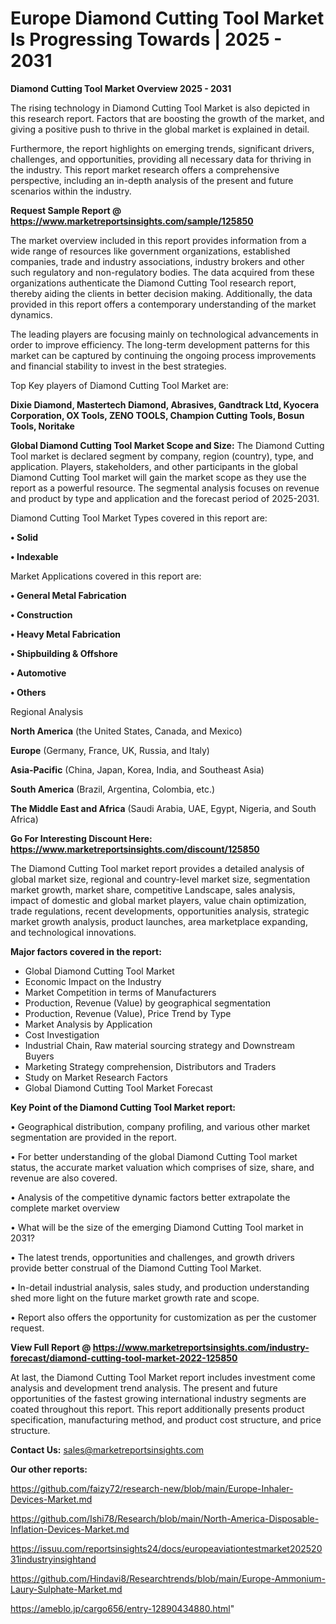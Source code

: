 # Europe Diamond Cutting Tool Market Is Progressing Towards | 2025 - 2031

<Strong> Diamond Cutting Tool Market Overview 2025 - 2031</strong>

The rising technology in Diamond Cutting Tool Market is also depicted in this research report. Factors that are boosting the growth of the market, and giving a positive push to thrive in the global market is explained in detail.

Furthermore, the report highlights on emerging trends, significant drivers, challenges, and opportunities, providing all necessary data for thriving in the industry. This report market research offers a comprehensive perspective, including an in-depth analysis of the present and future scenarios within the industry.

<strong>Request Sample Report @ <a href=https://www.marketreportsinsights.com/sample/125850>https://www.marketreportsinsights.com/sample/125850</a></strong>

The market overview included in this report provides information from a wide range of resources like government organizations, established companies, trade and industry associations, industry brokers and other such regulatory and non-regulatory bodies. The data acquired from these organizations authenticate the Diamond Cutting Tool research report, thereby aiding the clients in better decision making. Additionally, the data provided in this report offers a contemporary understanding of the market dynamics.

The leading players are focusing mainly on technological advancements in order to improve efficiency. The long-term development patterns for this market can be captured by continuing the ongoing process improvements and financial stability to invest in the best strategies.

Top Key players of Diamond Cutting Tool Market are:

<strong>Dixie Diamond, Mastertech Diamond, Abrasives, Gandtrack Ltd, Kyocera Corporation, OX Tools, ZENO TOOLS, Champion Cutting Tools, Bosun Tools, Noritake</strong>

<strong><b>Global Diamond Cutting Tool Market Scope and Size:</b></strong>
The Diamond Cutting Tool market is declared segment by company, region (country), type, and application. Players, stakeholders, and other participants in the global Diamond Cutting Tool market will gain the market scope as they use the report as a powerful resource. The segmental analysis focuses on revenue and product by type and application and the forecast period of 2025-2031.

Diamond Cutting Tool Market Types covered in this report are:

<strong>• Solid

• Indexable</strong>

Market Applications covered in this report are:

<strong>• General Metal Fabrication

• Construction

• Heavy Metal Fabrication

• Shipbuilding & Offshore

• Automotive

• Others</strong> 

Regional Analysis

<strong>North America</strong> (the United States, Canada, and Mexico)

<strong>Europe</strong> (Germany, France, UK, Russia, and Italy)

<strong>Asia-Pacific</strong> (China, Japan, Korea, India, and Southeast Asia)

<strong>South America</strong> (Brazil, Argentina, Colombia, etc.)

<strong>The Middle East and Africa</strong> (Saudi Arabia, UAE, Egypt, Nigeria, and South Africa)

<strong>Go For Interesting Discount Here: <a href=https://www.marketreportsinsights.com/discount/125850>https://www.marketreportsinsights.com/discount/125850</a></strong>

The Diamond Cutting Tool market report provides a detailed analysis of global market size, regional and country-level market size, segmentation market growth, market share, competitive Landscape, sales analysis, impact of domestic and global market players, value chain optimization, trade regulations, recent developments, opportunities analysis, strategic market growth analysis, product launches, area marketplace expanding, and technological innovations.

<strong><b>Major factors covered in the report:</b></strong>
<ul>
  <li>Global Diamond Cutting Tool Market </li>
  <li>Economic Impact on the Industry</li>
  <li>Market Competition in terms of Manufacturers</li>
  <li>Production, Revenue (Value) by geographical segmentation</li>
  <li>Production, Revenue (Value), Price Trend by Type</li>
  <li>Market Analysis by Application</li>
  <li>Cost Investigation</li>
  <li>Industrial Chain, Raw material sourcing strategy and Downstream Buyers</li>
  <li>Marketing Strategy comprehension, Distributors and Traders</li>
  <li>Study on Market Research Factors</li>
  <li>Global Diamond Cutting Tool Market Forecast</li>
</ul>

<strong><b>Key Point of the Diamond Cutting Tool Market report:</b></strong>

• Geographical distribution, company profiling, and various other market segmentation are provided in the report.

• For better understanding of the global Diamond Cutting Tool market status, the accurate market valuation which comprises of size, share, and revenue are also covered.

• Analysis of the competitive dynamic factors better extrapolate the complete market overview

• What will be the size of the emerging Diamond Cutting Tool market in 2031?

• The latest trends, opportunities and challenges, and growth drivers provide better construal of the Diamond Cutting Tool Market.

• In-detail industrial analysis, sales study, and production understanding shed more light on the future market growth rate and scope.

• Report also offers the opportunity for customization as per the customer request.

<strong><b>View Full Report @ <a href=https://www.marketreportsinsights.com/industry-forecast/diamond-cutting-tool-market-2022-125850>https://www.marketreportsinsights.com/industry-forecast/diamond-cutting-tool-market-2022-125850</a></b></strong>


At last, the Diamond Cutting Tool Market report includes investment come analysis and development trend analysis. The present and future opportunities of the fastest growing international industry segments are coated throughout this report. This report additionally presents product specification, manufacturing method, and product cost structure, and price structure.

<strong>Contact Us:</strong>
sales@marketreportsinsights.com

<strong>Our other reports:</strong>

<a href=https://github.com/faizy72/research-new/blob/main/Europe-Inhaler-Devices-Market.md>https://github.com/faizy72/research-new/blob/main/Europe-Inhaler-Devices-Market.md</a>

<a href=https://github.com/Ishi78/Research/blob/main/North-America-Disposable-Inflation-Devices-Market.md>https://github.com/Ishi78/Research/blob/main/North-America-Disposable-Inflation-Devices-Market.md</a>

<a href=https://issuu.com/reportsinsights24/docs/europeaviationtestmarket20252031industryinsightand>https://issuu.com/reportsinsights24/docs/europeaviationtestmarket20252031industryinsightand</a>

<a href=https://github.com/Hindavi8/Researchtrends/blob/main/Europe-Ammonium-Laury-Sulphate-Market.md>https://github.com/Hindavi8/Researchtrends/blob/main/Europe-Ammonium-Laury-Sulphate-Market.md</a>

<a href=https://ameblo.jp/cargo656/entry-12890434880.html>https://ameblo.jp/cargo656/entry-12890434880.html</a>"

